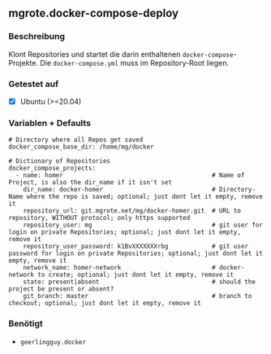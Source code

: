 ## mgrote.docker-compose-deploy

### Beschreibung
Klont Repositories und startet die darin enthaltenen `docker-compose`-Projekte.
Die `docker-compose.yml` muss im Repository-Root liegen.

### Getestet auf
- [x] Ubuntu (>=20.04)

### Variablen + Defaults
```
# Directory where all Repos get saved
docker_compose_base_dir: /home/mg/docker

# Dictionary of Repositories
docker_compose_projects:
  - name: homer                                         # Name of Project, is also the dir_name if it isn't set
    dir_name: docker-homer                              # Directory-Name where the repo is saved; optional; just dont let it empty, remove it
    repository_url: git.mgrote.net/mg/docker-homer.git  # URL to repository, WITHOUT protocol; only https supported
    repository_user: mg                                 # git user for login on private Repositories; optional; just dont let it empty, remove it
    repository_user_password: k1BvXXXXXXXrbg            # git user password for login on private Repositories; optional; just dont let it empty, remove it
    network_name: homer-network                         # docker-network to create; optional; just dont let it empty, remove it
    state: present|absent                               # should the project be present or absent?
    git_branch: master                                  # branch to checkout; optional; just dont let it empty, remove it
```


### Benötigt
- `geerlingguy.docker`
